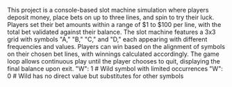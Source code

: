 This project is a console-based slot machine simulation where players deposit money, place bets on up to three lines, and spin to try their luck. Players set their bet amounts within a range of $1 to $100 per line, with the total bet validated against their balance. The slot machine features a 3x3 grid with symbols "A," "B," "C," and "D," each appearing with different frequencies and values. Players can win based on the alignment of symbols on their chosen bet lines, with winnings calculated accordingly. The game loop allows continuous play until the player chooses to quit, displaying the final balance upon exit.
    "W": 1  # Wild symbol with limited occurrences
    "W": 0  # Wild has no direct value but substitutes for other symbols
